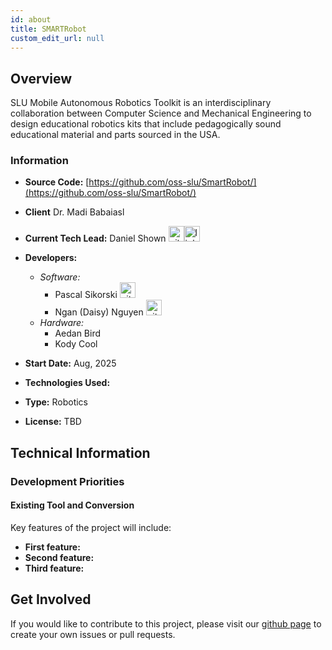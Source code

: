 ```yaml
---
id: about
title: SMARTRobot
custom_edit_url: null
---
```


<!-- A header image is optional; if used should be no greater than 200x600 -->
<!--![Header Alt Text](header.png) -->

## Overview

SLU Mobile Autonomous Robotics Toolkit is an interdisciplinary collaboration between Computer Science and Mechanical Engineering to design educational robotics kits that include pedagogically sound educational material and parts sourced in the USA.

### Information

- **Source Code:** [https://github.com/oss-slu/SmartRobot/](https://github.com/oss-slu/SmartRobot/)
- **Client** Dr. Madi Babaiasl
- **Current Tech Lead:** Daniel Shown [<img src="/img/github.svg" alt="github" width="25" height="25" />](https://github.com/kungfuchicken)[<img src="/img/linkedin.svg" alt="linkedin" width="25" height="25" />](https://www.linkedin.com/in/daniel.shown/)
- **Developers:**
  - *Software:*
    - Pascal Sikorski [<img src="/img/github.svg" alt="github" width="25" height="25" />](https://github.com/Paskul)
    - Ngan (Daisy) Nguyen [<img src="/img/github.svg" alt="github" width="25" height="25" />](https://github.com/daisyNBN)
  - *Hardware:*
    - Aedan Bird
    - Kody Cool
- **Start Date:** Aug, 2025
- **Technologies Used:**

- **Type:** Robotics
- **License:** TBD

## Technical Information

### Development Priorities

#### Existing Tool and Conversion

Key features of the project will include:

- **First feature:**
- **Second feature:**
- **Third feature:**

## Get Involved

If you would like to contribute to this project, please visit our [github page](https://github.com/oss-slu/SmartRobot/) to create your own issues or pull requests.
